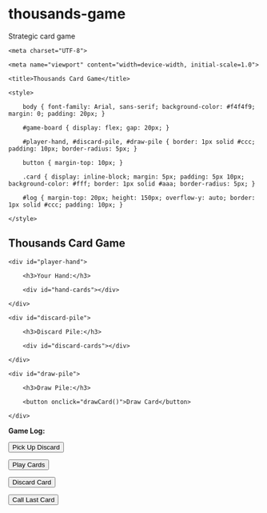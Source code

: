 # thousands-game
Strategic card game
<!DOCTYPE html>

<html lang="en">

<head>

    <meta charset="UTF-8">

    <meta name="viewport" content="width=device-width, initial-scale=1.0">

    <title>Thousands Card Game</title>

    <style>

        body { font-family: Arial, sans-serif; background-color: #f4f4f9; margin: 0; padding: 20px; }

        #game-board { display: flex; gap: 20px; }

        #player-hand, #discard-pile, #draw-pile { border: 1px solid #ccc; padding: 10px; border-radius: 5px; }

        button { margin-top: 10px; }

        .card { display: inline-block; margin: 5px; padding: 5px 10px; background-color: #fff; border: 1px solid #aaa; border-radius: 5px; }

        #log { margin-top: 20px; height: 150px; overflow-y: auto; border: 1px solid #ccc; padding: 10px; }

    </style>

</head>

<body>



<h2>Thousands Card Game</h2>



<div id="game-board">

    <div id="player-hand">

        <h3>Your Hand:</h3>

        <div id="hand-cards"></div>

    </div>

    <div id="discard-pile">

        <h3>Discard Pile:</h3>

        <div id="discard-cards"></div>

    </div>

    <div id="draw-pile">

        <h3>Draw Pile:</h3>

        <button onclick="drawCard()">Draw Card</button>

    </div>

</div>



<div id="log"><strong>Game Log:</strong></div>



<button onclick="pickupPile()">Pick Up Discard</button>

<button onclick="playCards()">Play Cards</button>

<button onclick="discardCard()">Discard Card</button>

<button onclick="callLastCard()">Call Last Card</button>



<script>

    // Initialize Game Logic

    const suits = ['hearts', 'diamonds', 'clubs', 'spades'];

    const ranks = ['2', '3', '4', '5', '6', '7', '8', '9', '10', 'J', 'Q', 'K', 'A'];

    const specialCards = ['Joker'];

    const players = [{ name: 'You', hand: [], score: 0 }, { name: 'Bot 1', hand: [], score: 0 }, { name: 'Bot 2', hand: [], score: 0 }];

    let discardPile = [];

    let drawPile = [];



    function createDeck() {

        const deck = [];

        for (let i = 0; i < 2; i++) {

            suits.forEach(suit => {

                ranks.forEach(rank => {

                    deck.push({ rank, suit, points: getCardValue(rank, suit) });

                });

            });

            specialCards.forEach(() => {

                deck.push({ rank: 'Joker', suit: null, points: 20 });

            });

        }

        return deck;

    }



    function getCardValue(rank, suit) {

        if (rank === 'A') return 20;

        if (['10', 'J', 'Q', 'K'].includes(rank)) return 10;

        if (rank === 'Q' && suit === 'spades') return 100;

        if (['2', '3', '4', '5', '6', '7', '8', '9'].includes(rank)) return 5;

        return 0;

    }



    function shuffle(deck) {

        for (let i = deck.length - 1; i > 0; i--) {

            const j = Math.floor(Math.random() * (i + 1));

            [deck[i], deck[j]] = [deck[j], deck[i]];

        }

        return deck;

    }



    function initializeGame() {

        const deck = createDeck();

        drawPile = shuffle(deck);

        players.forEach(player => {

            player.hand = drawPile.splice(0, 13);

        });

        discardPile.push(drawPile.pop());

        updateDisplay();

    }



    function updateDisplay() {

        document.getElementById('hand-cards').innerHTML = players[0].hand.map((card, index) => `<div class='card'>${card.rank} of ${card.suit}</div>`).join('');

        document.getElementById('discard-cards').innerHTML = discardPile.map(card => `<div class='card'>${card.rank} of ${card.suit}</div>`).join('');

    }



    function drawCard() {

        const card = drawPile.pop();

        players[0].hand.push(card);

        log(`You drew ${card.rank} of ${card.suit}`);

        updateDisplay();

    }



    function log(message) {

        const logDiv = document.getElementById('log');

        logDiv.innerHTML += `<p>${message}</p>`;

        logDiv.scrollTop = logDiv.scrollHeight;

    }



    window.onload = initializeGame;

</script>



</body>

</html>
